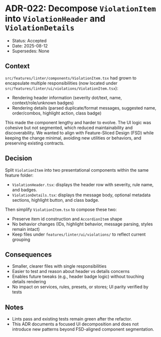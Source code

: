 # ADR-022: Decompose `ViolationItem` into `ViolationHeader` and `ViolationDetails`

- Status: Accepted
- Date: 2025-08-12
- Supersedes: None

## Context

`src/features/linter/components/ViolationItem.tsx` had grown to encapsulate multiple responsibilities (now located under `src/features/linter/ui/violations/ViolationItem.tsx`):

- Rendering header information (severity dot/text, name, context/role/unknown badges)
- Rendering details (parsed duplicate/format messages, suggested name, order/combos, highlight action, class badge)

This made the component lengthy and harder to evolve. The UI logic was cohesive but not segmented, which reduced maintainability and discoverability. We wanted to align with Feature-Sliced Design (FSD) while keeping the change minimal, avoiding new utilities or behaviors, and preserving existing contracts.

## Decision

Split `ViolationItem` into two presentational components within the same feature folder:

- `ViolationHeader.tsx`: displays the header row with severity, rule name, and badges.
- `ViolationDetails.tsx`: displays the message body, optional metadata sections, highlight button, and class badge.

Then simplify `ViolationItem.tsx` to compose these two:

- Preserve item id construction and `AccordionItem` shape
- No behavior changes (IDs, highlight behavior, message parsing, styles remain intact)
- Keep files under `features/linter/ui/violations/` to reflect current grouping

## Consequences

- Smaller, clearer files with single responsibilities
- Easier to test and reason about header vs details concerns
- Enables future tweaks (e.g., header badge logic) without touching details rendering
- No impact on services, rules, presets, or stores; UI parity verified by tests

## Notes

- Lints pass and existing tests remain green after the refactor.
- This ADR documents a focused UI decomposition and does not introduce new patterns beyond FSD-aligned component segmentation.
